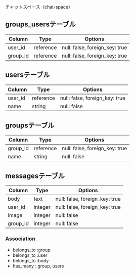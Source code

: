チャットスペース（chat-space）

## groups_usersテーブル
|Column|Type|Options|
|------|----|-------|
|user_id|reference|null: false, foreign_key: true|
|group_id|reference|null: false, foreign_key: true|

## usersテーブル
|Column|Type|Options|
|------|----|-------|
|user_id|reference|null: false, foreign_key: true|
|name|string|null: false|

## groupsテーブル
|Column|Type|Options|
|------|----|-------|
|group_id|reference|null: false, foreign_key: true|
|name|string|null: false|

## messagesテーブル
|Column|Type|Options|
|------|----|-------|
|body|text|null: false, foreign_key: true|
|user_id|integer|null: false, foreign_key: true|
|image|integer|null: false|
|group_id|integer|null: false|

### Association
- belongs_to :group
- belongs_to :user
- belongs_to :body
- has_many : group, users
